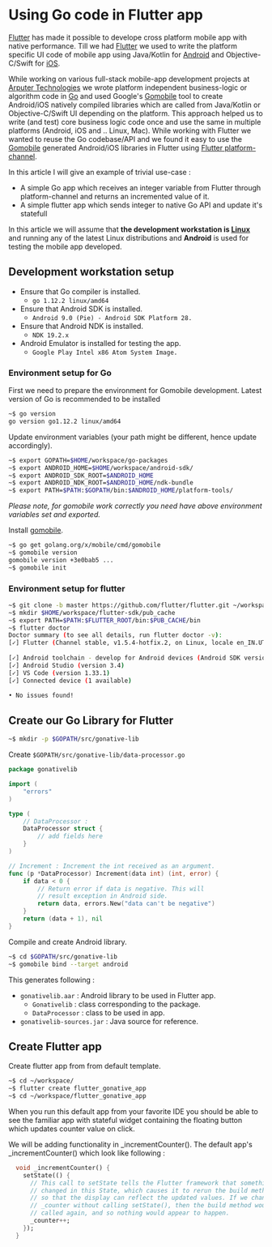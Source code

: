 # Using Go code in Flutter app

[Flutter](https://flutter.dev/) has made it possible to develope cross platform mobile app with native performance. Till we had [Flutter](https://flutter.dev/) we used to write the platform specific UI code of mobile app using Java/Kotlin for [Android](https://www.android.com/intl/en_in/) and Objective-C/Swift for [iOS](https://www.apple.com/ios).

While working on various full-stack mobile-app development projects at [Arputer Technologies](https://www.arputer.com/) we wrote platform independent business-logic or algorithm code in [Go](https://golang.org/) and used Google's [Gomobile](https://godoc.org/golang.org/x/mobile/cmd/gomobile) tool to create Android/iOS natively compiled libraries which are called from Java/Kotlin or Objective-C/Swift UI depending on the platform. This approach helped us to write (and test) core business logic code once and use the same in multiple platforms (Android, iOS and .. Linux, Mac). While working with Flutter we wanted to reuse the Go codebase/API and we found it easy to use the [Gomobile](https://godoc.org/golang.org/x/mobile/cmd/gomobile) generated Android/iOS libraries in Flutter using [Flutter platform-channel](https://flutter.dev/docs/development/platform-integration/platform-channels).

In this article I will give an example of trivial use-case :

* A simple Go app which receives an integer variable from Flutter through platform-channel and returns an incremented value of it.
* A simple flutter app which sends integer to native Go API and update it's statefull 

In this article we will assume that **the development workstation is [Linux](https://www.linuxfoundation.org/)** and running any of the latest Linux distributions and **Android** is used for testing the mobile app developed.

## Development workstation setup

* Ensure that Go compiler is installed.
    * `go 1.12.2 linux/amd64`
* Ensure that Android SDK is installed.
    * `Android 9.0 (Pie) - Android SDK Platform 28.`
* Ensure that Android NDK is installed.
    * `NDK 19.2.x`
* Android Emulator is installed for testing the app.
    * `Google Play Intel x86 Atom System Image.`

### Environment setup for Go

First we need to prepare the environment for Gomobile development. 
Latest version of Go is recommended to be installed 

```bash
~$ go version
go version go1.12.2 linux/amd64
```

Update environment variables (your path might be different, hence update accordingly).

```bash
~$ export GOPATH=$HOME/workspace/go-packages
~$ export ANDROID_HOME=$HOME/workspace/android-sdk/
~$ export ANDROID_SDK_ROOT=$ANDROID_HOME
~$ export ANDROID_NDK_ROOT=$ANDROID_HOME/ndk-bundle
~$ export PATH=$PATH:$GOPATH/bin:$ANDROID_HOME/platform-tools/
```

*Please note, for gomobile work correctly you need have above environment variables set and exported.*

Install [gomobile](https://godoc.org/golang.org/x/mobile/cmd/gomobile).

```bash
~$ go get golang.org/x/mobile/cmd/gomobile
~$ gomobile version
gomobile version +3e0bab5 ...
~$ gomobile init
```

### Environment setup for flutter

```bash
~$ git clone -b master https://github.com/flutter/flutter.git ~/workspace/flutter-sdk
~$ mkdir $HOME/workspace/flutter-sdk/pub_cache
~$ export PATH=$PATH:$FLUTTER_ROOT/bin:$PUB_CACHE/bin
~$ flutter doctor
Doctor summary (to see all details, run flutter doctor -v):
[✓] Flutter (Channel stable, v1.5.4-hotfix.2, on Linux, locale en_IN.UTF-8)
 
[✓] Android toolchain - develop for Android devices (Android SDK version 28.0.3)
[✓] Android Studio (version 3.4)
[✓] VS Code (version 1.33.1)
[✓] Connected device (1 available)

• No issues found!
```
## Create our Go Library for Flutter

```bash
~$ mkdir -p $GOPATH/src/gonative-lib
```

Create `$GOPATH/src/gonative-lib/data-processor.go`

```go
package gonativelib

import (
    "errors"
)

type (
    // DataProcessor :
    DataProcessor struct {
    	// add fields here
    }
)

// Increment : Increment the int received as an argument.
func (p *DataProcessor) Increment(data int) (int, error) {
    if data < 0 {
	    // Return error if data is negative. This will
	    // result exception in Android side.
	    return data, errors.New("data can't be negative")
    }
    return (data + 1), nil
}
```

Compile and create Android library.

```bash
~$ cd $GOPATH/src/gonative-lib
~$ gomobile bind --target android
```

This generates following :

* `gonativelib.aar` : Android library to be used in Flutter app.
    * `Gonativelib` : class corresponding to the package.
    * `DataProcessor` : class to be used in app.
* `gonativelib-sources.jar` : Java source for reference.

## Create Flutter app

Create flutter app from from default template.

```bash
~$ cd ~/workspace/
~$ flutter create flutter_gonative_app
~$ cd ~/workspace/flutter_gonative_app
```

When you run this default app from your favorite IDE you should be able to see the familiar app with stateful widget containing the floating button which updates counter value on click.

We will be adding functionality in _incrementCounter(). The default app's _incrementCounter() which look like following :

```dart
  void _incrementCounter() {
    setState(() {
      // This call to setState tells the Flutter framework that something has
      // changed in this State, which causes it to rerun the build method below
      // so that the display can reflect the updated values. If we changed
      // _counter without calling setState(), then the build method would not be
      // called again, and so nothing would appear to happen.
      _counter++;
    });
  }
```
